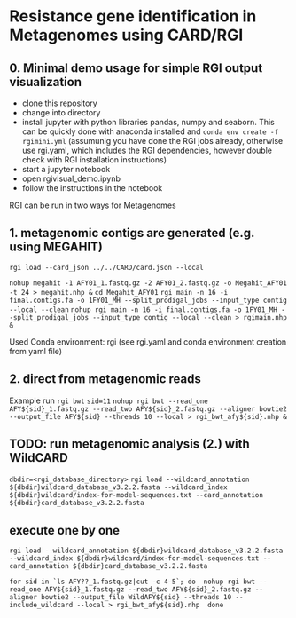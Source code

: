 # Resistance gene identification in Metagenomes using CARD/RGI
## 0. Minimal demo usage for simple RGI output visualization
* clone this repository
* change into directory
* install jupyter with python libraries pandas, numpy and seaborn. This can be quickly done with anaconda installed and `conda env create -f rgimini.yml` (assumunig you have done the RGI jobs already, otherwise use rgi.yaml, which includes the RGI dependencies, however double check with RGI installation instructions)
* start a jupyter notebook
* open rgivisual_demo.ipynb
* follow the instructions in the notebook

RGI can be run in two ways for Metagenomes
## 1. metagenomic contigs are generated (e.g. using MEGAHIT)

`rgi load --card_json ../../CARD/card.json --local`

`nohup megahit -1 AFY01_1.fastq.gz -2 AFY01_2.fastq.gz -o Megahit_AFY01 -t 24 > megahit.nhp &`
`cd Megahit_AFY01`
`rgi main -n 16 -i final.contigs.fa -o 1FY01_MH --split_prodigal_jobs --input_type contig --local --clean`
`nohup rgi main -n 16 -i final.contigs.fa -o 1FY01_MH --split_prodigal_jobs --input_type contig --local --clean > rgimain.nhp &`

Used Conda environment: rgi (see rgi.yaml and conda environment creation from yaml file)

## 2. direct from metagenomic reads
Example run
`rgi bwt`
`sid=11`
`nohup rgi bwt --read_one AFY${sid}_1.fastq.gz --read_two AFY${sid}_2.fastq.gz --aligner bowtie2 --output_file AFY${sid} --threads 10 --local > rgi_bwt_afy${sid}.nhp &`

## TODO: run metagenomic analysis (2.) with WildCARD
`dbdir=<rgi_database_directory>`
`rgi load --wildcard_annotation ${dbdir}wildcard_database_v3.2.2.fasta --wildcard_index ${dbdir}wildcard/index-for-model-sequences.txt --card_annotation ${dbdir}card_database_v3.2.2.fasta`

## execute one by one
`rgi load --wildcard_annotation ${dbdir}wildcard_database_v3.2.2.fasta --wildcard_index ${dbdir}wildcard/index-for-model-sequences.txt --card_annotation ${dbdir}card_database_v3.2.2.fasta`

```for sid in `ls AFY??_1.fastq.gz|cut -c 4-5`;
do 
    nohup rgi bwt --read_one AFY${sid}_1.fastq.gz --read_two AFY${sid}_2.fastq.gz --aligner bowtie2 --output_file WildAFY${sid} --threads 10 --include_wildcard --local > rgi_bwt_afy${sid}.nhp 
done```
